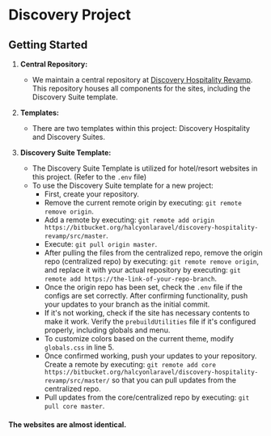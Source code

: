 # Discovery Project

## Getting Started

1. **Central Repository:**

   - We maintain a central repository at [Discovery Hospitality Revamp](https://bitbucket.org/halcyonlaravel/discovery-hospitality-revamp/src/master). This repository houses all components for the sites, including the Discovery Suite template.

2. **Templates:**

   - There are two templates within this project: Discovery Hospitality and Discovery Suites.

3. **Discovery Suite Template:**
   - The Discovery Suite Template is utilized for hotel/resort websites in this project. (Refer to the `.env` file)
   - To use the Discovery Suite template for a new project:
     - First, create your repository.
     - Remove the current remote origin by executing: `git remote remove origin`.
     - Add a remote by executing: `git remote add origin https://bitbucket.org/halcyonlaravel/discovery-hospitality-revamp/src/master`.
     - Execute: `git pull origin master`.
     - After pulling the files from the centralized repo, remove the origin repo (centralized repo) by executing: `git remote remove origin`, and replace it with your actual repository by executing: `git remote add https://the-link-of-your-repo-branch`.
     - Once the origin repo has been set, check the `.env` file if the configs are set correctly. After confirming functionality, push your updates to your branch as the initial commit.
     - If it's not working, check if the site has necessary contents to make it work. Verify the `prebuildUtilities` file if it's configured properly, including globals and menu.
     - To customize colors based on the current theme, modify `globals.css` in line 5.
     - Once confirmed working, push your updates to your repository. Create a remote by executing: `git remote add core https://bitbucket.org/halcyonlaravel/discovery-hospitality-revamp/src/master/` so that you can pull updates from the centralized repo.
     - Pull updates from the core/centralized repo by executing: `git pull core master`.

#### The websites are almost identical.
